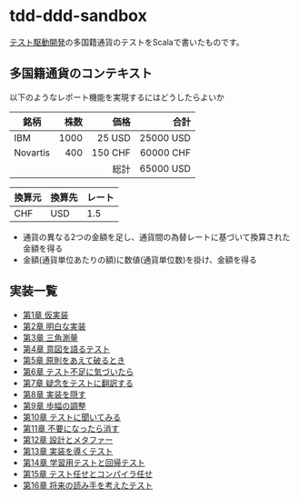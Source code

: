# tdd-ddd-sandbox

[テスト駆動開発](https://amzn.to/3upuEXW)の多国籍通貨のテストをScalaで書いたものです。

## 多国籍通貨のコンテキスト

以下のようなレポート機能を実現するにはどうしたらよいか

| 銘柄       |   株数 |      価格 |        合計 |
|----------|-----:|--------:|----------:|
| IBM      | 1000 |  25 USD | 25000 USD |
| Novartis |  400 | 150 CHF | 60000 CHF |
|          |      |      総計 | 65000 USD |

| 換算元 | 換算先 | レート |
|-----|-----|-----|
| CHF | USD | 1.5 |

- 通貨の異なる2つの金額を足し、通貨間の為替レートに基づいて換算された金額を得る
- 金額(通貨単位あたりの額)に数値(通貨単位数)を掛け、金額を得る

## 実装一覧

- [第1章 仮実装](src/test/scala/money/_01_multi_currency_money)
- [第2章 明白な実装](src/test/money/_02_degenerate_objects)
- [第3章 三角測量](src/test/money/_03_equality_for_all)
- [第4章 意図を語るテスト](src/test/scala/money/_04_privacy)
- [第5章 原則をあえて破るとき](src/test/scala/money/_05_francly_speaking)
- [第6章 テスト不足に気づいたら](src/test/scala/money/_06_equality_for_all)
- [第7章 疑念をテストに翻訳する](src/test/scala/money/_07_apples_and_oranges)
- [第8章 実装を隠す](src/test/scala/money/_08_makin_money)
- [第9章 歩幅の調整](src/test/scala/money/_09_times_were_livin_in)
- [第10章 テストに聞いてみる](src/test/scala/money/_10_interesting_times)
- [第11章 不要になったら消す](src/test/scala/money/_11_the_root_of_all_evil)
- [第12章 設計とメタファー](src/test/scala/money/_12_addition_finally)
- [第13章 実装を導くテスト](src/test/scala/money/_13_make_it)
- [第14章 学習用テストと回帰テスト](src/test/scala/money/_14_change)
- [第15章 テスト任せとコンパイラ任せ](src/test/scala/money/_15_mixed_currencies)
- [第16章 将来の読み手を考えたテスト](src/test/scala/money/_16_abstraction_finally)

